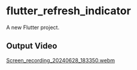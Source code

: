 # flutter_refresh_indicator

A new Flutter project.

## Output Video

[Screen_recording_20240628_183350.webm](https://github.com/mari431/flutter_refreshIndicator/assets/51232711/5b320931-7215-43a5-b25c-87a72550a818)
